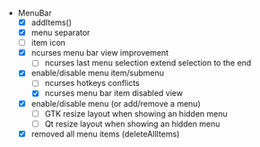* MenuBar
  - [x] addItems()
  - [x] menu separator 
  - [ ] item icon
  - [x] ncurses menu bar view improvement
      - [ ] ncurses last menu selection extend selection to the end
  - [x] enable/disable menu item/submenu
      - [ ] ncurses hotkeys conflicts
      - [x] ncurses menu bar item disabled view
  - [x] enable/disable menu (or add/remove a menu)
      - [ ] GTK resize layout when showing an hidden menu
      - [ ] Qt resize layout when showing an hidden menu
  - [x] removed all menu items (deleteAllItems)
